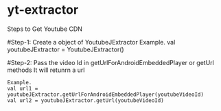 # yt-extractor
Steps to Get Youtube CDN

#Step-1:
  Create a object of YoutubeJExtractor
  Example.
  val youtubeJExtractor = YoutubeJExtractor()
  
 #Step-2:
    Pass the video Id in getUrlForAndroidEmbeddedPlayer or getUrl methods
    It will retunrn a url
    
    Example.
    val url1 = youtubeJExtractor.getUrlForAndroidEmbeddedPlayer(youtubeVideoId)
    val url2 = youtubeJExtractor.getUrl(youtubeVideoId)


